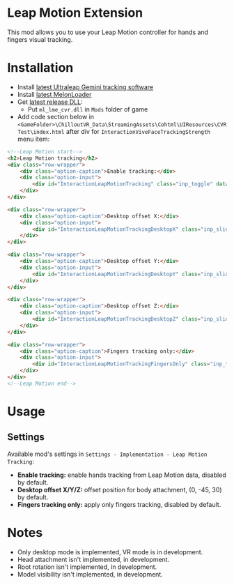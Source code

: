 # Leap Motion Extension
This mod allows you to use your Leap Motion controller for hands and fingers visual tracking.

# Installation
* Install [latest Ultraleap Gemini tracking software](https://developer.leapmotion.com/tracking-software-download)
* Install [latest MelonLoader](https://github.com/LavaGang/MelonLoader)
* Get [latest release DLL](../../../releases/latest):
  * Put `ml_lme_cvr.dll` in `Mods` folder of game
* Add code section below in `<GameFolder>\ChilloutVR_Data\StreamingAssets\Cohtml\UIResources\CVRTest\index.html` after div for `InteractionViveFaceTrackingStrength` menu item:
```html
<!--Leap Motion start-->
<h2>Leap Motion tracking</h2>
<div class="row-wrapper">
    <div class="option-caption">Enable tracking:</div>
    <div class="option-input">
        <div id="InteractionLeapMotionTracking" class="inp_toggle" data-current="false" data-saveOnChange="true"></div>
    </div>
</div>

<div class="row-wrapper">
    <div class="option-caption">Desktop offset X:</div>
    <div class="option-input">
        <div id="InteractionLeapMotionTrackingDesktopX" class="inp_slider" data-min="-100" data-max="100" data-current="0" data-saveOnChange="true" data-continuousUpdate="true"></div>
    </div>
</div>

<div class="row-wrapper">
    <div class="option-caption">Desktop offset Y:</div>
    <div class="option-input">
        <div id="InteractionLeapMotionTrackingDesktopY" class="inp_slider" data-min="-100" data-max="100" data-current="-45" data-saveOnChange="true" data-continuousUpdate="true"></div>
    </div>
</div>

<div class="row-wrapper">
    <div class="option-caption">Desktop offset Z:</div>
    <div class="option-input">
        <div id="InteractionLeapMotionTrackingDesktopZ" class="inp_slider" data-min="-100" data-max="100" data-current="30" data-saveOnChange="true" data-continuousUpdate="true"></div>
    </div>
</div>

<div class="row-wrapper">
    <div class="option-caption">Fingers tracking only:</div>
    <div class="option-input">
        <div id="InteractionLeapMotionTrackingFingersOnly" class="inp_toggle" data-current="false" data-saveOnChange="true"></div>
    </div>
</div>
<!--Leap Motion end-->
```

# Usage
## Settings
Available mod's settings in `Settings - Implementation - Leap Motion Tracking`:
* **Enable tracking:** enable hands tracking from Leap Motion data, disabled by default.
* **Desktop offset X/Y/Z:** offset position for body attachment, (0, -45, 30) by default.
* **Fingers tracking only:** apply only fingers tracking, disabled by default.

# Notes
* Only desktop mode is implemented, VR mode is in development.
* Head attachment isn't implemented, in development.
* Root rotation isn't implemented, in development.
* Model visibility isn't implemented, in development.
